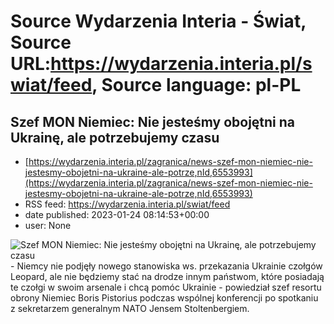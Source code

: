 # Source Wydarzenia Interia - Świat, Source URL:https://wydarzenia.interia.pl/swiat/feed, Source language: pl-PL

## Szef MON Niemiec: Nie jesteśmy obojętni na Ukrainę, ale potrzebujemy czasu
 - [https://wydarzenia.interia.pl/zagranica/news-szef-mon-niemiec-nie-jestesmy-obojetni-na-ukraine-ale-potrze,nId,6553993](https://wydarzenia.interia.pl/zagranica/news-szef-mon-niemiec-nie-jestesmy-obojetni-na-ukraine-ale-potrze,nId,6553993)
 - RSS feed: https://wydarzenia.interia.pl/swiat/feed
 - date published: 2023-01-24 08:14:53+00:00
 - user: None

<p><a href="https://wydarzenia.interia.pl/zagranica/news-szef-mon-niemiec-nie-jestesmy-obojetni-na-ukraine-ale-potrze,nId,6553993"><img align="left" alt="Szef MON Niemiec: Nie jesteśmy obojętni na Ukrainę, ale potrzebujemy czasu" src="https://i.iplsc.com/szef-mon-niemiec-nie-jestesmy-obojetni-na-ukraine-ale-potrze/000GNT8SYOG8SCDU-C321.jpg" /></a>- Niemcy nie podjęły nowego stanowiska ws. przekazania Ukrainie czołgów Leopard, ale nie będziemy stać na drodze innym państwom, które posiadają te czołgi w swoim arsenale i chcą pomóc Ukrainie - powiedział szef resortu obrony Niemiec Boris Pistorius podczas wspólnej konferencji po spotkaniu z sekretarzem generalnym NATO Jensem Stoltenbergiem.</p><br clear="all" />
